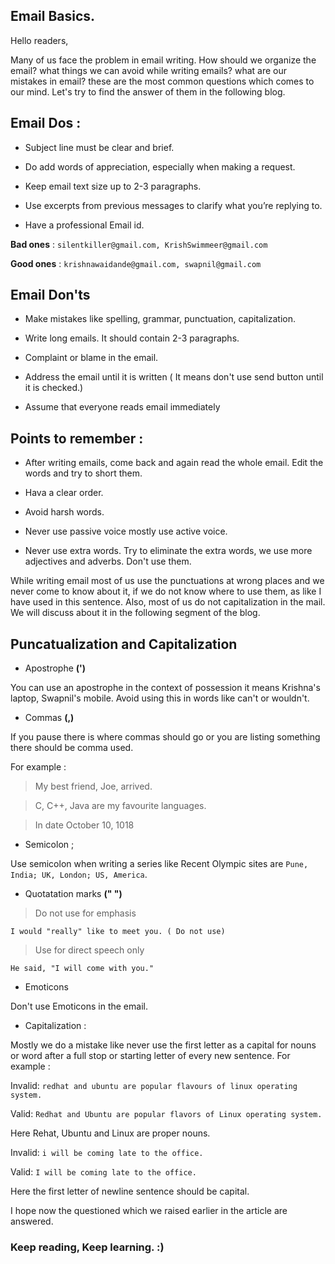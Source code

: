 ## Email Basics.

Hello readers, 

Many of us face the problem in email writing. How should we organize the email? what things we can avoid while writing
emails? what are our mistakes in email? these are the most common questions which comes to our mind. 
Let's try to find the answer of them in the following blog.

## Email Dos : 

+ Subject line must be clear and brief.

+ Do add words of appreciation, especially when making a request.

+ Keep email text size up to 2-3 paragraphs.

+ Use excerpts from previous messages to clarify what you’re replying to.

+ Have a professional Email id.


**Bad ones** : `silentkiller@gmail.com, KrishSwimmeer@gmail.com`


**Good ones** : `krishnawaidande@gmail.com, swapnil@gmail.com`


## Email Don'ts

+ Make mistakes like spelling, grammar, punctuation, capitalization.

+ Write long emails. It should contain 2-3 paragraphs.

+ Complaint or blame in the email.

+ Address the email until it is written ( It means don't use send button until it is checked.)

+ Assume that everyone reads email immediately



## Points to remember :

+ After writing emails, come back and again read the whole email. Edit the words and try to short them.

+ Hava a clear order.

+ Avoid harsh words.

+ Never use passive voice mostly use active voice.

+ Never use extra words. Try to eliminate the extra words, we use more adjectives and adverbs. Don't use them.


While writing email most of us use the punctuations at wrong places and we never come to know about it, if we do not know
where to use them, as like I have used in this sentence. Also, most of us do not capitalization in the mail. We will discuss about it in the following segment of the blog.


## Puncatualization and Capitalization

+ Apostrophe **(')**

You can use an apostrophe in the context of possession it means Krishna's laptop, Swapnil's mobile.
Avoid using this in words like can't or wouldn't.


+ Commas **(,)**

If you pause there is where commas should go or you are listing something there should be comma used.

For example :

> My best friend, Joe, arrived.

> C, C++, Java are my favourite languages.

> In date October 10, 1018


+ Semicolon ;

Use semicolon when writing a series like Recent Olympic sites are `Pune, India; UK, London; US, America`.


+ Quotatation marks **(" ")**

> Do not use for emphasis

`I would "really" like to meet you. ( Do not use)`


> Use for direct speech only 
 

`He said, "I will come with you."`


+ Emoticons 

Don't use Emoticons in the email.

+ Capitalization :

Mostly we do a mistake like never use the first letter as a capital for nouns or word after a full stop or starting letter
of every new sentence.
For example :

Invalid: `redhat and ubuntu are popular flavours of linux operating system.`

Valid: `Redhat and Ubuntu are popular flavors of Linux operating system.`

Here Rehat, Ubuntu and Linux are proper nouns.

Invalid: `i will be coming late to the office.`

Valid: `I will be coming late to the office.`

Here the first letter of newline sentence should be capital.


I hope now the questioned which we raised earlier in the article are answered.


### Keep reading, Keep learning. :) 
